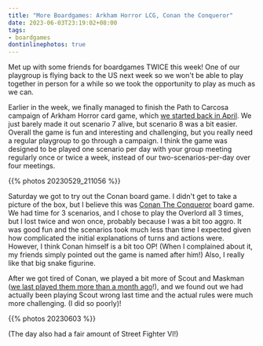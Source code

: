 ```yaml
---
title: "More Boardgames: Arkham Horror LCG, Conan the Conqueror"
date: 2023-06-03T23:19:02+08:00
tags:
- boardgames
dontinlinephotos: true
---
```


Met up with some friends for boardgames TWICE this week! One of our playgroup is flying back to the US next week so we won't be able to play together in person for a while so we took the opportunity to play as much as we can.

Earlier in the week, we finally managed to finish the Path to Carcosa campaign of Arkham Horror card game, which [we started back in April](/2023/04/arkham-horror-lcg/). We just barely made it out scenario 7 alive, but scenario 8 was a bit easier. Overall the game is fun and interesting and challenging, but you really need a regular playgroup to go through a campaign. I think the game was designed to be played one scenario per day with your group meeting regularly once or twice a week, instead of our two-scenarios-per-day over four meetings.

{{% photos 20230529_211056 %}}

Saturday we got to try out the Conan board game. I didn't get to take a picture of the box, but I believe this was [Conan The Conqueror](https://boardgamegeek.com/boardgame/302261/conan-conqueror) board game. We had time for 3 scenarios, and I chose to play the Overlord all 3 times, but I lost twice and won once, probably because I was a bit too aggro. It was good fun and the scenarios took much less than time I expected given how complicated the initial explanations of turns and actions were. However, I think Conan himself is a bit too OP! (When I complained about it, my friends simply pointed out the game is named after him!) Also, I really like that big snake figurine.

After we got tired of Conan, we played a bit more of Scout and Maskman ([we last played them more than a month ago](/2023/05/gameday/)!), and we found out we had actually been playing Scout wrong last time and the actual rules were much more challenging. (I did so poorly)!

{{% photos 20230603 %}}

(The day also had a fair amount of Street Fighter VI!)